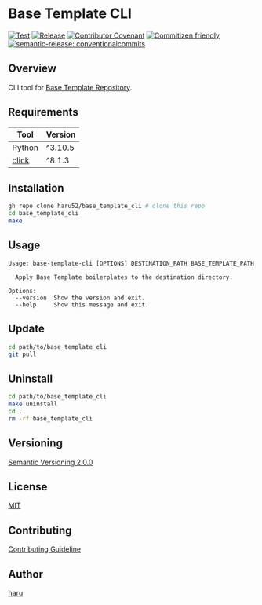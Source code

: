 # Base Template CLI

[![Test](https://github.com/haru52/base_template_cli/actions/workflows/test.yml/badge.svg)](https://github.com/haru52/base_template_cli/actions/workflows/test.yml)
[![Release](https://github.com/haru52/base_template_cli/actions/workflows/release.yml/badge.svg)](https://github.com/haru52/base_template_cli/actions/workflows/release.yml)
[![Contributor Covenant](https://img.shields.io/badge/Contributor%20Covenant-2.1-4baaaa.svg)](CODE_OF_CONDUCT.md)
[![Commitizen friendly](https://img.shields.io/badge/commitizen-friendly-brightgreen.svg)](https://commitizen.github.io/cz-cli/)
[![semantic-release: conventionalcommits](https://img.shields.io/badge/semantic--release-conventionalcommits-e10079?logo=semantic-release)](https://github.com/semantic-release/semantic-release)

## Overview

CLI tool for [Base Template Repository](https://github.com/haru52/base_template#readme).

## Requirements

| Tool                                     | Version |
| ---------------------------------------- | ------- |
| Python                                   | ^3.10.5 |
| [click](https://pypi.org/project/click/) | ^8.1.3  |

## Installation

```sh
gh repo clone haru52/base_template_cli # clone this repo
cd base_template_cli
make
```

## Usage

```console
Usage: base-template-cli [OPTIONS] DESTINATION_PATH BASE_TEMPLATE_PATH

  Apply Base Template boilerplates to the destination directory.

Options:
  --version  Show the version and exit.
  --help     Show this message and exit.
```

## Update

```sh
cd path/to/base_template_cli
git pull
```

## Uninstall

```sh
cd path/to/base_template_cli
make uninstall
cd ..
rm -rf base_template_cli
```

## Versioning

[Semantic Versioning 2.0.0](https://semver.org/spec/v2.0.0.html)

## License

[MIT](LICENSE)

## Contributing

[Contributing Guideline](CONTRIBUTING.md)

<!-- vale Microsoft.Vocab = NO -->

## Author
<!-- vale Microsoft.Vocab = YES -->

[haru](https://haru52.com/)
